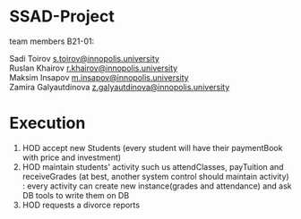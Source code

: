 # SSAD-Project 
team members B21-01:

Sadi Toirov s.toirov@innopolis.university         
Ruslan Khairov r.khairov@innopolis.university             
Maksim Insapov m.insapov@innopolis.university        
Zamira Galyautdinova z.galyautdinova@innopolis.university 

# Execution 
1. HOD accept new Students (every student will have their paymentBook with price and investment)
2. HOD maintain students' activity such us attendClasses, payTuition and receiveGrades (at best, another system control should maintain activity) : every activity can create new instance(grades and attendance) and ask DB tools to write them on DB 
3. HOD requests a divorce reports